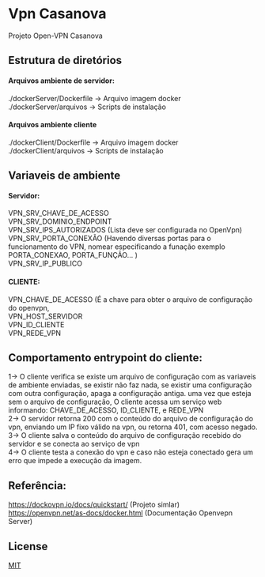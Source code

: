 # Vpn Casanova

Projeto Open-VPN Casanova

## Estrutura de diretórios

#### Arquivos ambiente de servidor:

./dockerServer/Dockerfile  -> Arquivo imagem docker <br>
./dockerServer/arquivos -> Scripts de instalação <br>


#### Arquivos ambiente cliente

./dockerClient/Dockerfile -> Arquivo imagem docker <br>
./dockerClient/arquivos -> Scripts de instalação <br>


## Variaveis de ambiente

#### Servidor:

VPN_SRV_CHAVE_DE_ACESSO <br>
VPN_SRV_DOMINIO_ENDPOINT <br>
VPN_SRV_IPS_AUTORIZADOS (Lista deve ser configurada no OpenVpn) <br>
VPN_SRV_PORTA_CONEXÃO (Havendo diversas portas para o funcionamento do VPN, nomear especificando a funação exemplo PORTA_CONEXAO, PORTA_FUNÇÃO... ) <br>
VPN_SRV_IP_PUBLICO<br>

#### CLIENTE:

VPN_CHAVE_DE_ACESSO (É a chave para obter o arquivo de configuração do openvpn, <br>
VPN_HOST_SERVIDOR<br>
VPN_ID_CLIENTE<br>
VPN_REDE_VPN<br>



## Comportamento entrypoint do cliente:

1-> O cliente verifica se existe um arquivo de configuração com as variaveis de ambiente enviadas, se existir não faz nada,
se existir uma configuração com outra configuração, apaga a configuração antiga.
uma vez que esteja sem o arquivo de configuração, O cliente acessa um serviço web informando: CHAVE_DE_ACESSO,  ID_CLIENTE, e REDE_VPN <br>
2-> O servidor retorna 200 com o conteúdo do arquivo de configuração do vpn, enviando um IP fixo válido na vpn, ou retorna 401, com acesso negado.<br>
3-> O cliente salva o  conteúdo do arquivo de configuração recebido do servidor e se conecta ao serviço de vpn <br>
4-> O cliente testa a conexão do vpn e caso não esteja conectado gera um erro que impede a execução da imagem.<br>

## Referência:

https://dockovpn.io/docs/quickstart/ (Projeto simlar)<br>
https://openvpn.net/as-docs/docker.html (Documentação Openvepn Server)<br>

## License

[MIT](https://choosealicense.com/licenses/mit/)
